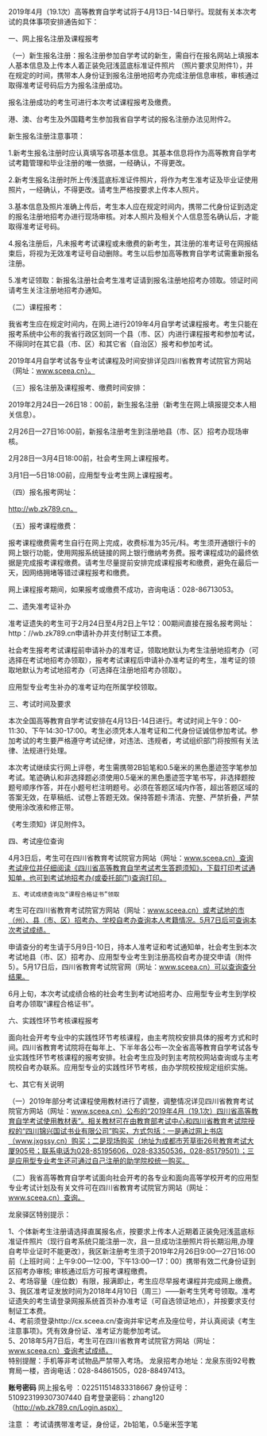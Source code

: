 2019年4月（19.1次）高等教育自学考试将于4月13日-14日举行。现就有关本次考试的具体事项安排通告如下：

一、网上报名注册及课程报考

（一）新生报名注册：报名注册参加自学考试的新生，需自行在报名网站上填报本人基本信息及上传本人着正装免冠浅蓝底标准证件照片 （照片要求见附件1），并在规定的时间，携带本人身份证到报名注册地招考办完成注册信息审核，审核通过取得准考证号码后方为报名注册成功。

报名注册成功的考生可进行本次考试课程报考及缴费。

港、澳、台考生及外国籍考生参加我省自学考试的报名注册办法见附件2。

新生报名注册注意事项：

1.新考生报名注册时应认真填写各项基本信息。其基本信息将作为高等教育自学考试考籍管理和毕业注册的唯一依据，一经确认，不得更改。

2.新考生报名注册时所上传浅蓝底标准证件照片，将作为考生准考证及毕业证使用照片，一经确认，不得更改。请考生严格按要求上传本人照片。

 3.基本信息及照片准确上传后，考生本人应在规定时间内，携带二代身份证到选定的报名注册地招考办进行现场审核。对本人照片及相关个人信息签名确认后，才能取得准考证号码。

4.报名注册后，凡未报考考试课程或未缴费的新考生，其注册的准考证号在网报结束后，将视为无效准考证号自动删除。考生以后参加高等教育自学考试需重新报名注册。

5.准考证领取：新报名注册社会考生准考证请到报名注册地招考办领取。领证时间请考生关注注册地招考办通知。

（二）课程报考：

我省考生应在规定时间内，在网上进行2019年4月自学考试课程报考。考生只能在报考系统中公布的我省行政区划同一个县（市、区）内进行课程报考和参加考试，不得同时在其它县（市、区）和其它省（自治区）报考和参加考试。

2019年4月自学考试各专业考试课程及时间安排详见四川省教育考试院官方网站（网址：www.sceea.cn）。

（三）报名注册及课程报考、缴费时间安排：

2019年2月24日—26日18：00前，新生报名注册（新考生在网上填报提交本人相关信息）。

2月26日—27日16:00前，新报名注册考生到注册地县（市、区）招考办现场审核。

2月28日—3月4日18:00前，社会考生网上课程报考。

3月1日—5日18:00前，应用型专业考生网上课程报考。

（四）报名报考网址：

http://wb.zk789.cn。

（五）报考课程缴费：

报考课程缴费需考生自行在网上完成，收费标准为35元/科。考生须开通银行卡的网上银行功能，使用网报系统链接的网上银行缴纳考务费。报考课程成功的最终依据是完成报考课程缴费。请考生尽量提前安排完成课程报考和缴费，避免在最后一天，因网络拥堵等错过课程报考和缴费。

网上课程报考期间，如果报考或缴费不成功，咨询电话：028-86713053。

二、遗失准考证补办

准考证遗失的考生可于2月24日至4月2日上午12：00期间直接在报名报考网址：http：//wb.zk789.cn申请补办并支付制证工本费。

社会考生报考考试课程前申请补办的准考证，领取地默认为考生注册地招考办（可选择在考试地招考办领取），报考考试课程后申请补办准考证的考生，准考证的领取地默认为考试地招考办（可选择在注册地招考办领取）。

应用型专业考生补办的准考证均在所属学校领取。

三、考试时间及要求

本次全国高等教育自学考试安排在4月13日-14日进行。考试时间上午9：00-11:30、下午14:30-17:00。考生必须凭本人准考证和二代身份证诚信参加考试。参加考试的考生要严格遵守考试纪律，对违法、违规者，考试组织部门将按照有关法律、法规进行处理。

本次考试继续实行网上评卷，考生需携带2B铅笔和0.5毫米的黑色墨迹签字笔参加考试。笔迹确认和非选择题必须使用0.5毫米的黑色墨迹签字笔书写，非选择题按题号顺序作答，并在小题号栏注明题号。必须在答题区域内作答，超出答题区域的答案无效，在草稿纸、试卷上答题无效。保持答题卡清洁、完整、严禁折叠，严禁使用涂改液和修正带。

《考生须知》详见附件3。

四、考试座位查询

4月3日后，考生可在四川省教育考试院官方网站（网址：www.sceea.cn）查询考试座位并仔细阅读《四川省高等教育自学考试考生答题须知》，下载打印考试通知单，也可到考试地招考办(或委托部门)查询打印。

     五、考试成绩查询及“课程合格证书”领取

考生可在四川省教育考试院官方网站（网址：www.sceea.cn）或考试地的市（州）、县（市、区）招考办、学校自考办查询本人考籍情况。5月7日后可查询本次考试成绩。

申请查分的考生请于5月9日-10日，持本人准考证和考试通知单，社会考生到本次考试地县（市、区）招考办、应用型专业考生到注册高校自考办提交申请（附件5）。5月17日后，四川省教育考试院官网（网址：www.sceea.cn）可以查询查分结果。

6月上旬，本次考试成绩合格的社会考生到考试地招考办、应用型专业考生到学校自考办领取“课程合格证书”。

六、实践性环节考核课程报考

面向社会开考专业中的实践性环节考核课程，由主考院校安排具体的报考方式和时间。四川省教育考试院将在每年上、下半年各公布一次全省高等教育自学考试各专业实践性环节考核课程的报考安排。社会考生应及时到主考院校网站查询或与主考院校自考办联系。应用型专业的实践性环节考核，由办学院校按规定组织实施。

七、其它有关说明

（一）2019年部分考试课程使用教材进行了调整，调整情况详见四川省教育考试院官方网站（网址：www.sceea.cn）公布的“2019年4月（19.1次）四川省高等教育自学考试使用教材表”。相关教材可在由教育部考试中心和四川省教育考试院授权的“四川锦兴国试书业有限公司”购买，方式包括：一是通过网上书店（www.jxgssy.cn）购买；二是现场购买（地址为成都市芳草街26号教育考试大厦905号；联系电话为028-85195606，028-83350536，028-85179501）；三是应用型专业考生还可通过自己注册的助学院校统一购买。

（二）我省高等教育自学考试面向社会开考的各专业和面向高等学校开考的应用型专业考试计划及有关文件可在四川省教育考试院官方网站（网址：www.sceea.cn）查询。

龙泉驿区特别提示：  

1、个体新考生注册请选择直属报名点，按要求上传本人近期着正装免冠浅蓝底标准证件照片（现行自考系统只能注册一次，且一旦成功注册照片将长期沿用,办理自考毕业证时不能更改），我区新注册考生须于2019年2月26日9:00—27日16:00前（上班时间：上午9:00—12:00，下午13:00—17：00）携带有效二代身份证到区招考办审核; 审核通过后方可报考课程缴费。  
2、考场容量（座位数）有限，报满即止，考生应尽早报考课程并完成网上缴费。
3、我区准考证发放时间为2018年4月10日（周三）——新考生凭考号领取。准考证遗失的考生请登录网报系统首页补办准考证（可自选领证地点），并按要求支付制证工本费。  
4、考前须登录http://cx.sceea.cn/查询并牢记考点及座位号，并认真阅读《考生注意事项》。凭有效身份证、准考证方能参加考试。  
5、2018年5月7日后，考生可在四川省教育考试院官方网站（网址：www.sceea.cn）查询考试成绩。  
特别提醒：手机等非考试物品严禁带入考场。 
龙泉招考办地址：龙泉东街92号教育局一楼，咨询电话：028-84861505，028-88497413。  

**账号密码**
网上报名号 ：022511514833318667
身份证号：510923199307307440
自考登录密码：zhang120（http://wb.zk789.cn/Login.aspx）

注意 ：
考试请携带准考证，身份证，2b铅笔，0.5毫米签字笔

